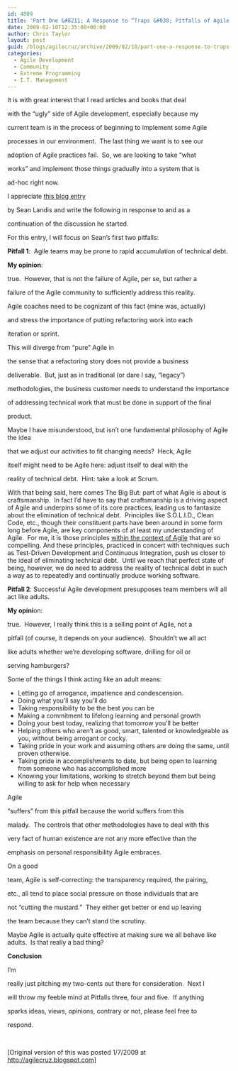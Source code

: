 ```yaml
---
id: 4809
title: 'Part One &#8211; A Response to “Traps &#038; Pitfalls of Agile Development – A Non-Contrarian View”'
date: 2009-02-10T12:35:00+00:00
author: Chris Taylor
layout: post
guid: /blogs/agilecruz/archive/2009/02/10/part-one-a-response-to-traps-amp-pitfalls-of-agile-development-a-non-contrarian-view.aspx
categories:
  - Agile Development
  - Community
  - Extreme Programming
  - I.T. Management
---
```

It is with great interest that I read articles and books that deal
  
with the &ldquo;ugly&rdquo; side of Agile development, especially because my
  
current team is in the process of beginning to implement some Agile
  
processes in our environment.&nbsp; The last thing we want is to see our
  
adoption of Agile practices fail.&nbsp; So, we are looking to take &ldquo;what
  
works&rdquo; and implement those things gradually into a system that is
  
ad-hoc right now.&nbsp; 

I appreciate [this blog entry](http://www.artima.com/weblogs/viewpost.jsp?thread=246513)
  
by Sean Landis and write the following in response to and as a
  
continuation of the discussion he started. 

For this entry, I will focus on Sean&rsquo;s first two pitfalls:

**Pitfall 1**:&nbsp; Agile teams may be prone to rapid accumulation of technical debt.

**My opinion**:
  
true.&nbsp; However, that is not the failure of Agile, per se, but rather a
  
failure of the Agile community to sufficiently address this reality.&nbsp;
  
Agile coaches need to be cognizant of this fact (mine was, actually)
  
and stress the importance of putting refactoring work into each
  
iteration or sprint.&nbsp; 

This will diverge from &ldquo;pure&rdquo; Agile in
  
the sense that a refactoring story does not provide a business
  
deliverable.&nbsp; But, just as in traditional (or dare I say, &ldquo;legacy&rdquo;)
  
methodologies, the business customer needs to understand the importance
  
of addressing technical work that must be done in support of the final
  
product.&nbsp; 

Maybe I have misunderstood, but isn&rsquo;t one fundamental philosophy of Agile the idea
  
that we adjust our activities to fit changing needs?&nbsp; Heck, Agile
  
itself might need to be Agile here: adjust itself to deal with the
  
reality of technical debt.&nbsp; Hint: take a look at Scrum.

With that being said, here comes The Big But: part of what Agile is about is craftsmanship.&nbsp; In fact I&#8217;d have to say that craftsmanship is a driving aspect of Agile and underpins some of its core practices, leading us to fantasize about the elimination of technical debt.&nbsp; Principles like S.O.L.I.D., Clean Code, etc., though their constituent parts have been around in some form long before Agile, are key components of at least my understanding of Agile.&nbsp; For me, it is those principles <span style="text-decoration: underline">within the context of Agile</span> that are so compelling. And these principles, practiced in concert with techniques such as Test-Driven Development and Continuous Integration, push us closer to the ideal of eliminating technical debt.&nbsp; Until we reach that perfect state of being, however, we do need to address the reality of technical debt in such a way as to repeatedly and continually produce working software.

****Pitfall** 2**: Successful Agile development presupposes team members will all act like adults.

**My opini**on:
  
true.&nbsp; However, I really think this is a selling point of Agile, not a
  
pitfall (of course, it depends on your audience).&nbsp; Shouldn&rsquo;t we all act
  
like adults whether we&rsquo;re developing software, drilling for oil or
  
serving hamburgers?&nbsp; 

Some of the things I think acting like an adult means:

  * Letting go of arrogance, impatience and condescension.&nbsp; 
  * Doing what you&rsquo;ll say you&rsquo;ll do 
  * Taking responsibility to be the best you can be 
  * Making a commitment to lifelong learning and personal growth 
  * Doing your best today, realizing that tomorrow you&rsquo;ll be better 
  * Helping others who aren&rsquo;t as good, smart, talented or knowledgeable as you, without being arrogant or cocky.&nbsp; 
  * Taking pride in your work and assuming others are doing the same, until proven otherwise. 
  * Taking pride in accomplishments to date, but being open to learning from someone who has accomplished more 
  * Knowing your limitations, working to stretch beyond them but being willing to ask for help when necessary 

Agile
  
&ldquo;suffers&rdquo; from this pitfall because the world suffers from this
  
malady.&nbsp; The controls that other methodologies have to deal with this
  
very fact of human existence are not any more effective than the
  
emphasis on personal responsibility Agile embraces.&nbsp; 

On a good
  
team, Agile is self-correcting: the transparency required, the pairing,
  
etc., all tend to place social pressure on those individuals that are
  
not &ldquo;cutting the mustard.&rdquo;&nbsp; They either get better or end up leaving
  
the team because they can&rsquo;t stand the scrutiny.&nbsp; 

Maybe Agile is actually quite effective at making sure we all behave like adults.&nbsp; Is that really a bad thing?

**Conclusion**

I&rsquo;m
  
really just pitching my two-cents out there for consideration.&nbsp; Next I
  
will throw my feeble mind at Pitfalls three, four and five.&nbsp; If anything
  
sparks ideas, views, opinions, contrary or not, please feel free to
  
respond. 

&nbsp;

[Original version of this was posted 1/7/2009 at http://agilecruz.blogspot.com]